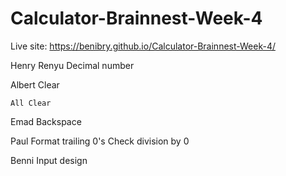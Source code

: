 # Calculator-Brainnest-Week-4


Live site:  https://benibry.github.io/Calculator-Brainnest-Week-4/

Henry Renyu
	Decimal number

Albert
	Clear

	All Clear

Emad
	Backspace

Paul
	Format trailing 0's
	Check division by 0

Benni
	Input design
